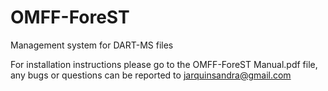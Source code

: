 # OMFF-ForeST
Management system for DART-MS files

For installation instructions please go to the OMFF-ForeST Manual.pdf file, any bugs or questions can be reported to jarquinsandra@gmail.com

